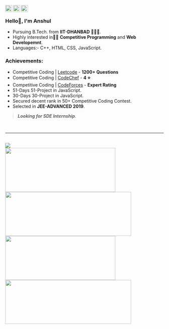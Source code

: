 <span>
<a href="https://www.linkedin.com/in/anshul7sh/">
  <img align="left" alt="Anshul's Linkdein" width="22px" src="https://cdn.jsdelivr.net/npm/simple-icons@v3/icons/linkedin.svg" />
</a>
<a href="https://github.com/anshul7sh">
  <img align="left" alt="Anshul's Github" width="22px" src="https://cdn.jsdelivr.net/npm/simple-icons@v3/icons/github.svg" />
</a>
<a href="https://www.facebook.com/profile.php?id=100038208783085">
  <img align="left" alt="Anshul's Facebook" width="22px" src="https://cdn.jsdelivr.net/npm/simple-icons@v3/icons/facebook.svg" />
</a>
</span>
</br>

### Hello👋, I'm Anshul

- Pursuing B.Tech. from **IIT-DHANBAD** 👨🏻‍🎓.</br>
- Highly interested in👨‍💻 **Competitive Programming** and **Web Developemnt**.</br>
- Languages:- C++, HTML, CSS, JavaScript.</br>

### Achievements:
- Competitive Coding | [Leetcode](https://leetcode.com/anshul7sh/) - **1200+ Questions**</br>
- Competitive Coding | [CodeChef](https://www.codechef.com/users/anshul7sh) - **4 ⭐**</br>
- Competitive Coding | [CodeForces](https://codeforces.com/profile/anshul7sh) - **Expert Rating**</br>
- 51-Days 51-Project in JavaScript.</br>
- 30-Days 30-Project in JavaScript.</br>
- Secured decent rank in 50+ Competitive Coding Contest.</br>
- Selected in **JEE-ADVANCED 2019**.</br>

> ***Looking for SDE Internship***.  

<br>
<hr>
<br>  

<a href="https://github.com/anshul7sh">
  <img align="center" src="https://github-readme-stats.vercel.app/api/top-langs/?username=anshul7sh&theme=dark&hide_langs_below=1" />
</a><br>
<a href="https://github.com/anshul7sh/Leetcode-Problems">
  <img align="center" width="350px" height="140px" src="https://github-readme-stats.vercel.app/api/pin/?username=anshul7sh&repo=Leetcode-Problems&theme=dark" />
</a>
<a href="https://github.com/anshul7sh/JavaScript51">
 <img align="center" width="400px" height="140px" src="https://github-readme-stats.vercel.app/api/pin/?username=anshul7sh&repo=JavaScript51&theme=dark" />
</a><br>
<a href="https://github.com/anshul7sh/Mini-Social-Media">
 <img align="center" width="350px" height="140px" src="https://github-readme-stats.vercel.app/api/pin/?username=anshul7sh&repo=Mini-Social-Media&theme=dark" />
</a>
<a href="https://github.com/anshul7sh/anshul7sh">
 <img align="center" width="400px" height="140px" src="https://github-readme-stats.vercel.app/api/pin/?username=anshul7sh&repo=anshul7sh&theme=dark" />
</a>

